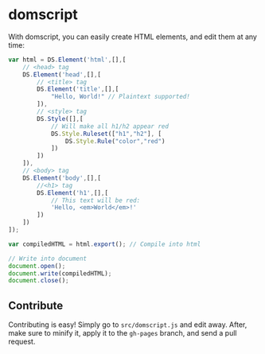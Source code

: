 # domscript
With domscript, you can easily create HTML elements, and edit them at any time:

```js
var html = DS.Element('html',[],[
	// <head> tag
	DS.Element('head',[],[
		// <title> tag
		DS.Element('title',[],[
			"Hello, World!" // Plaintext supported!
		]),
		// <style> tag
		DS.Style([],[
			// Will make all h1/h2 appear red
			DS.Style.Ruleset(["h1","h2"], [
				DS.Style.Rule("color","red")
			])
		])
	]),
	// <body> tag
	DS.Element('body',[],[
		//<h1> tag
		DS.Element('h1',[],[
			// This text will be red:
			'Hello, <em>World</em>!'
		])
	])
]);

var compiledHTML = html.export(); // Compile into html

// Write into document
document.open();
document.write(compiledHTML);
document.close();
```
## Contribute
Contributing is easy! Simply go to `src/domscript.js` and edit away. After, make sure to minify it, apply it to the `gh-pages` branch, and send a pull request.
